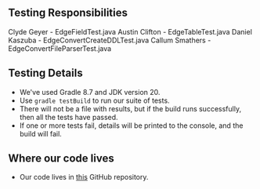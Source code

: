 ## Testing Responsibilities
Clyde Geyer - EdgeFieldTest.java
Austin Clifton - EdgeTableTest.java
Daniel Kaszuba - EdgeConvertCreateDDLTest.java
Callum Smathers - EdgeConvertFileParserTest.java

## Testing Details
- We've used Gradle 8.7 and JDK version 20.
- Use `gradle testBuild` to run our suite of tests. 
- There will not be a file with results, but if the build runs successfully, then all the tests have passed.
- If one or more tests fail, details will be printed to the console, and the build will fail.

## Where our code lives
- Our code lives in [this](https://github.com/CodingArctic/rit-iste422-project-team-2) GitHub repository.